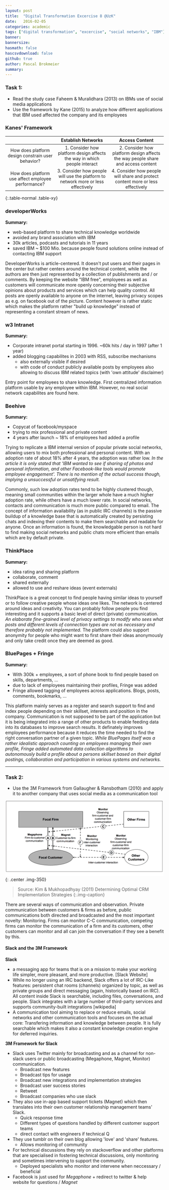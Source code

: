```yaml
---
layout: post
title:  "Digital Transformation Excercise 8 @UzK"
date:   2016-02-05
categories: academic
tags: ["digital transformation", "excercise", "social networks", "IBM"]
banner:
bannersize:
hasmath: false
hascsvdownload: false
github: true
author: Pascal Brokmeier
summary: 
---
```


### Task 1:

* Read the study case Faheem & Muralidhara (2013) on IBMs use of social media applications
* Use the framework by Kane (2015) to analyze how different applications that IBM used affected the company and its employees

### Kanes' Framework

| |Establish Networks|Access Content|
| :-----: | :-----: | :-----: |
|How does platform design constrain user behavior?|1. Consider how platform design affects the way in which people interact|2. Consider how platform design affects the way people share and access content|
|How does platform use affect employee performance?|3. Consider how people will use the platform to network more or less effectively|4. Consider how people will share and protect content more or less effectively|
{:.table-normal .table-xy}


### developerWorks

**Summary:**

- web-based platform to share technical knowledge worldwide
- avoided any brand association with IBM
- 30k articles, podcasts and tutorials in 11 years
- saved IBM ~ $100 Mio. because people found solutions online instead of contacting IBM support

DeveloperWorks is article-centered. It doesn't put users and their pages in the center but rather centers around the technical content, while the authors are then just represented by a collection of publishments and / or comments. By keeping the website "IBM free", employees as well as customers will communicate more openly concerning their subjective opinions about products and services which can help quality control. All posts are openly available to anyone on the internet, leaving privacy scopes as e.g. on facebook out of the picture. Content however is rather static which makes the platform rather "build up knowledge" instead of representing a constant stream of news. 


### w3 Intranet

**Summary:**

- Corporate intranet portal starting in 1996. ~60k hits / day in 1997 (after 1 year)
- added blogging capabilites in 2003 with RSS, subscribe mechanisms
    - also externally visible if desired
    - with code of conduct publicly available posts by employees also allowing to discuss IBM related topics (with 'own attitude' disclaimer)

Entry point for employees to share knowledge. First centralized information platform usable by any employee within IBM. However, no real social network capabilites are found here.

### Beehive

**Summary:**

- Copycat of facebook/myspace
- trying to mix professional and private content
- 4 years after launch ~ 18% of employees had added a profile

Trying to replicate a IBM internal version of popular private social networks, allowing users to mix both professional and personal content. With an adoption rate of about 18% after 4 years, the adoption was rather low. *In the article it is only stated that 'IBM wanted to see if sharing of photos and personal information, and other Facebook-like tools would promote employee engagement'. There is no mention of the actual success though, implying a unsuccessful or unsatifying result.* 

Commonly, such low adoption rates tend to be highly clustered though, meaning small communities within the larger whole have a much higher adoption rate, while others have a much lower rate. 
In social networks, contacts and communication is much more public compared to email. The concept of information availability (as in public IRC channels) is the passive buildup of a knowledge base that is automatically created by persisting chats and indexing their contents to make them searchable and readable for anyone. Once an information is found, the knowledgable person is not hard to find making social networks and public chats more efficient than emails which are by default private. 

### ThinkPlace

**Summary:**

- idea rating and sharing platform
- collaborate, comment
- shared externally
- allowed to use and reshare ideas (event externals)

ThinkPlace is a great concept to find people having similar ideas to yourself or to follow creative people whose ideas one likes. The network is centered around ideas and creativity. You can probably follow people you find interesting and it supports a basic level of direct (private) communication. *An elaborate fine-grained level of privacy settings to modify who sees what posts and different levels of connection types are not as necessary and therefore probably not implemented.* The platform could also support anonymity for people who might want to first share their ideas anonymously and only take credit once they are deemed as good. 

### BluePages + Fringe

**Summary:**

- With 300k + employees, a sort of phone book to find people based on skills, departments, ...
- due to lack of employees maintaining their profiles, Fringe was added
- Fringe allowed tagging of employees across applications. Blogs, posts, comments, bookmarks, ...

This platform mainly serves as a register and search support to find and index people depending on their skillset, interests and position in the company. Communication is not supposed to be part of the application but it is being integrated into a range of other products to enable feeding data into its databases to improve search results. It definately improves employees performance because it reduces the time needed to find the right conversation partner of a given topic. *While BluePages itself was a rather idealistic approach counting on employees managing their own profile, Fringe added automated data collection algorithms to autonomously build a profile about a persons skillset based on their digital postings, collaboration and participation in various systems and networks.* 

----

### Task 2:

- Use the 3M Framework from Gallaugher & Ransbotham (2010) and apply it to another company that uses social media as a communication tool

![](/images/2016-02-05-Digital-Transformation-excercise-8/1.png){: .center .img-350}

>Source: Kim & Mukhopadhyay (2011) Determining Optimal CRM Implementation Strategies
{:.img-caption}

There are several ways of communication and observation. Private communication between customers & firms as before, public communications both directed and broadcasted and the most important novelty: Monitoring. Firms can monitor C-C communication, competing firms can monitor the communication of a firm and its customers, other customers can monitor and all can join the conversation if they see a benefit by this.

#### Slack and the 3M Framework

**Slack**

* a messaging app for teams that is on a mission to make your working life simpler, more pleasant, and more productive. [Slack Website]
* While no longer using an IRC backend, Slack offers a lot of IRC-Like features: persistent chat rooms (channels) organized by topic, as well as private groups and direct messaging (again, historically based on IRC). All content inside Slack is searchable, including files, conversations, and people. Slack integrates with a large number of third-party services and supports community-built integrations [wikipedia]
* A communication tool aiming to replace or reduce emails, social networks and other communication tools and focuses on the actual core: Transfering information and knowledge between people. It is fully searchable which makes it also a constant knowledge creation engine for deferred inquiries.


**3M Framework for Slack**

* Slack uses Twitter mainly for broadcasting and as a channel for non-slack users or public broadcasting (Megaphone, Magnet, Monitor) communication. 
    - Broadcast new features
    - Broadcast tips for usage
    - Broadcast new integrations and implementation strategies
    - Broadcast user success stories
    - Retweet
    - Broadcast companies who use slack
* They also use in-app based support tickets (Magnet) which then translates into their own customer relationship management teams' Slack. 
    - Quick response time
    - Different types of questions handled by different customer support teams
    - direct contact with engineers if technical Q
* They use tumblr on their own blog allowing 'love' and 'share' features. 
    - Allows monitoring of community
* For technical discussions they rely on stackoverflow and other platforms that are specialised in fostering technical discussions, only monitoring and sometimes intervening to support the community. 
    - Deployed specialists who monitor and intervene when neccessary / beneficial
* Facebook is just used for *Megaphone* + redirect to twitter & help website for questions / *Magnet*








